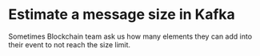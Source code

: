 # Estimate a message size in Kafka

Sometimes Blockchain team ask us how many elements they can add into their event to not reach the size limit.